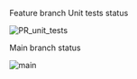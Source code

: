 Feature branch Unit tests status

![PR_unit_tests](https://github.com/{your_github_acc_name}/{repository_name}/workflows/PR_unit_tests/badge.svg)

Main branch status

![main](https://github.com/{your_github_acc_name}/{repository_name}/workflows/Hello_world/badge.svg)
